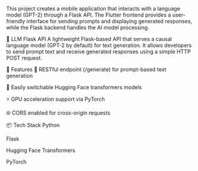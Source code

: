 This project creates a mobile application that interacts with a language model (GPT-2) through a Flask API. The Flutter frontend provides a user-friendly interface for sending prompts and displaying generated responses, while the Flask backend handles the AI model processing.



🧠 LLM Flask API
A lightweight Flask-based API that serves a causal language model (GPT-2 by default) for text generation. It allows developers to send prompt text and receive generated responses using a simple HTTP POST request.

🚀 Features
🔗 RESTful endpoint (/generate) for prompt-based text generation

🧰 Easily switchable Hugging Face transformers models

⚡ GPU acceleration support via PyTorch

🌐 CORS enabled for cross-origin requests

📦 Tech Stack
Python

Flask

Hugging Face Transformers

PyTorch
